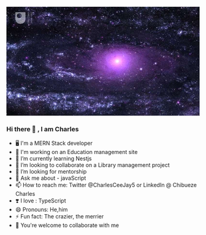 ![Alt text](galaxies.jpg "Title")
### Hi there 👋 , I am Charles

<!--
**Charles-04/Charles-04** is a ✨ _special_ ✨ repository because its `README.md` (this file) appears on your GitHub profile.

Here are some ideas to get you started:-->
- 🖥️ I'm a MERN Stack developer
- 🔭 I'm working on an Education management site
- 🌱 I’m currently learning Nestjs
- 👯 I’m looking to collaborate on a Library management project
- 🤔 I’m looking for mentorship
- 💬 Ask me about - javaScript
- 📫 How to reach me: Twitter @CharlesCeeJay5 or LinkedIn @ Chibueze Charles
- ❣️ I love : TypeScript
- 😄 Pronouns: He,him
- ⚡ Fun fact: The crazier, the merrier
- 🤗 You're welcome to collaborate with me

